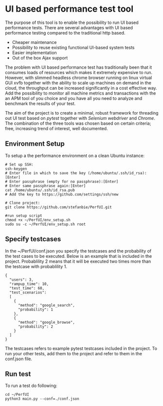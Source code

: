 # UI based performance test tool
The purpose of this tool is to enable the possibility to run UI based performance tests. There are several advantages with UI based performance testing compared to the traditional http based.
* Cheaper maintenance
* Possibility to reuse existing functional UI-based system tests
* Easier implementation
* Out of the box Ajax support

The problem with UI based performance test has traditionally been that it consumes loads of resources which makes it extremely expensive to run. However, with slimmed headless chrome browser running on linux virtual GUI xvfb together with the ability to scale up machines on demand in the cloud, the throughput can be increased significantly in a cost effective way. Add the possibility to monitor all machine metrics and transactions with the an APM tool of you choice and you have all you need to analyze and benchmark the results of your test.

The aim of the project is to create a minimal, robust framework for threading out UI test based on *pytest* together with *Selenium webdriver* and *Chrome*. The combination of the three tools was chosen based on certain criteria; free, increasing trend of interest, well documented. 

## Environment Setup
To setup a the performance environment on a clean Ubuntu instance:
```
# Set up SSH:
ssh-keygen
# Enter file in which to save the key (/home/ubuntu/.ssh/id_rsa):[Enter]
# Enter passphrase (empty for no passphrase):[Enter]
# Enter same passphrase again:[Enter]
cat /home/ubuntu/.ssh/id_rsa.pub
# Add the key to https://github.com/settings/ssh/new

# Clone project:
git clone https://github.com/stefanbie/PerfUI.git

#run setup script
chmod +x ~/PerfUI/env_setup.sh 
sudo su -c ~/PerfUI/env_setup.sh root 
```
## Specify testcases
In the ~/PerfUI/conf.json you specify the testcases and the probability of the test cases to be executed. Below is an example that is included in the project. Probablility 2 means that it will be executed two times more than the testcase with probablility 1.
```
{
  "users": 3,
  "rampup_time": 10,
  "test_time": 60,
  "test_scenarios":
  [
    {
      "method": "google_search",
      "probability": 1
    },
    {
      "method": "google_browse",
      "probability": 2
    }
  ]
}
```
The testcases refers to example pytest testcases included in the project. To run your other tests, add them to the project and refer to them in the conf.json file.
## Run test
To run a test do following:
```
cd ~/PerfUI
python3 main.py --conf=./conf.json
```

